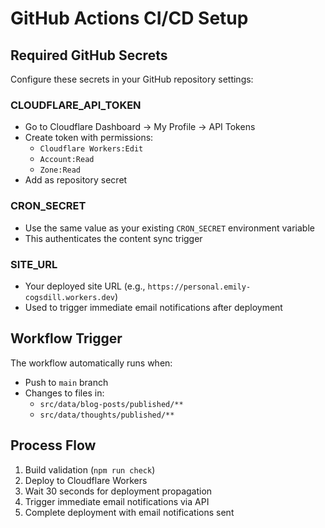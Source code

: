 # GitHub Actions CI/CD Setup

## Required GitHub Secrets

Configure these secrets in your GitHub repository settings:

### CLOUDFLARE_API_TOKEN
- Go to Cloudflare Dashboard → My Profile → API Tokens
- Create token with permissions:
  - `Cloudflare Workers:Edit`
  - `Account:Read`
  - `Zone:Read`
- Add as repository secret

### CRON_SECRET
- Use the same value as your existing `CRON_SECRET` environment variable
- This authenticates the content sync trigger

### SITE_URL
- Your deployed site URL (e.g., `https://personal.emily-cogsdill.workers.dev`)
- Used to trigger immediate email notifications after deployment

## Workflow Trigger

The workflow automatically runs when:
- Push to `main` branch
- Changes to files in:
  - `src/data/blog-posts/published/**`
  - `src/data/thoughts/published/**`

## Process Flow

1. Build validation (`npm run check`)
2. Deploy to Cloudflare Workers
3. Wait 30 seconds for deployment propagation
4. Trigger immediate email notifications via API
5. Complete deployment with email notifications sent